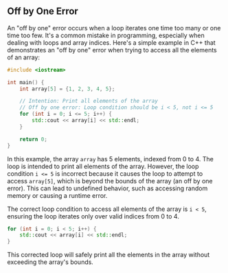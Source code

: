 ## Off by One Error

An "off by one" error occurs when a loop iterates one time too many or one time too few. It's a common mistake in programming, especially when dealing with loops and array indices. Here's a simple example in C++ that demonstrates an "off by one" error when trying to access all the elements of an array:

```cpp
#include <iostream>

int main() {
    int array[5] = {1, 2, 3, 4, 5};

    // Intention: Print all elements of the array
    // Off by one error: Loop condition should be i < 5, not i <= 5
    for (int i = 0; i <= 5; i++) {
        std::cout << array[i] << std::endl;
    }

    return 0;
}
```

In this example, the array `array` has 5 elements, indexed from 0 to 4. The loop is intended to print all elements of the array. However, the loop condition `i <= 5` is incorrect because it causes the loop to attempt to access `array[5]`, which is beyond the bounds of the array (an off by one error). This can lead to undefined behavior, such as accessing random memory or causing a runtime error.

The correct loop condition to access all elements of the array is `i < 5`, ensuring the loop iterates only over valid indices from 0 to 4.

```cpp
for (int i = 0; i < 5; i++) {
    std::cout << array[i] << std::endl;
}
```

This corrected loop will safely print all the elements in the array without exceeding the array's bounds.
